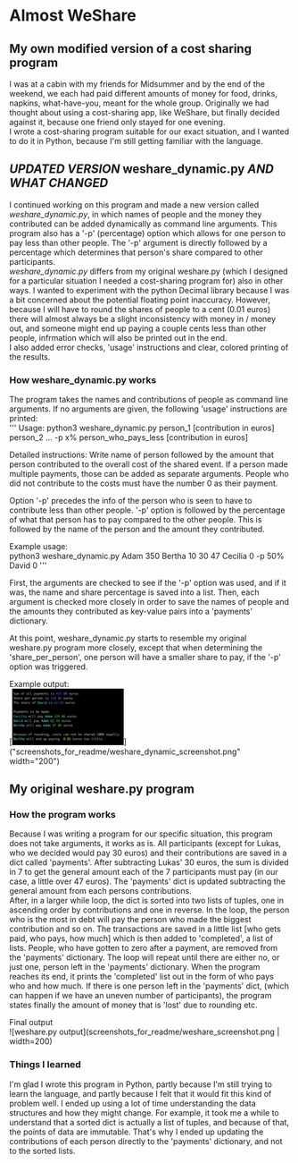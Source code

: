 # Almost WeShare
## My own modified version of a cost sharing program
I was at a cabin with my friends for Midsummer and by the end of the weekend, we each had paid different amounts of money for food, drinks, napkins, what-have-you, meant for the whole group. Originally we had thought about using a cost-sharing app, like WeShare, but finally decided against it, because one friend only stayed for one evening.  
I wrote a cost-sharing program suitable for our exact situation, and I wanted to do it in Python, because I'm still getting familiar with the language.

## *UPDATED VERSION* weshare_dynamic.py *AND WHAT CHANGED*
I continued working on this program and made a new version called *weshare_dynamic.py*, in which names of people and the money they contributed can be added dynamically as command line arguments. This program also has a '-p' (percentage) option which allows for one person to pay less than other people. The '-p' argument is directly followed by a percentage which determines that person's share compared to other participants.  
  *weshare_dynamic.py* differs from my original weshare.py
(which I designed for a particular situation I needed a cost-sharing program for) also in other ways.
  I wanted to experiment with the python Decimal library
because I was a bit concerned about the potential floating point inaccuracy. However, because I will have to round the shares of people to a cent (0.01 euros) there will almost always be a slight inconsistency with money in / money out, and someone might end up paying a couple cents less than other people, infrmation which will also be printed out in the end.  
I also added error checks, 'usage' instructions and clear, colored printing of the results.

### How weshare_dynamic.py works
The program takes the names and contributions of people as command line arguments. If no arguments are given, the following 'usage' instructions are printed:  
'''
Usage: python3 weshare_dynamic.py person_1 [contribution in euros] person_2 ...  -p x% person_who_pays_less [contribution in euros]  

Detailed instructions: Write name of person followed by the amount that person contributed to the  overall cost of the shared event. If a person made multiple payments, those can be  added as separate arguments. People who did not contribute to the costs must  have the number 0 as their payment.  

Option '-p' precedes the info of the person who is seen to have to  contribute less than other people. '-p' option is followed by the percentage  of what that person has to pay compared to the other people. This is followed by  the name of the person and the amount they contributed.  

Example usage:  
python3 weshare_dynamic.py Adam 350 Bertha 10 30 47 Cecilia 0 -p 50% David 0
'''

First, the arguments are checked to see if the '-p' option was used, and if it was, the name and share percentage is saved into a list. Then, each argument is checked more closely in order to save the names of people and the amounts they contributed as key-value pairs into a 'payments' dictionary.  
   
At this point, weshare_dynamic.py starts to resemble my original weshare.py program more closely, except that when determining the 'share_per_person', one person will have a smaller share to pay, if the '-p' option was triggered.
  
Example output:  
[<img src="screenshots_for_readme/weshare_dynamic_screenshot.png" width="200">]("screenshots_for_readme/weshare_dynamic_screenshot.png" width="200")

  
## My original weshare.py program
### How the program works
Because I was writing a program for our specific situation, this program does not take arguments, it works as is. All participants 
(except for Lukas, who we decided would pay 30 euros) and their contributions are saved in a dict called 'payments'. After subtracting
 Lukas' 30 euros, the sum is divided in 7 to get the general amount each of the 7 participants must pay (in our case, a little over 
 47 euros). The 'payments' dict is updated subtracting the general amount from each persons contributions.  
   After, in a larger while loop, the dict is sorted into two lists of tuples, one in ascending order by contributions and one in reverse.
 In the loop, the person who is the most in debt will pay the person who made the biggest contribution and so on. The transactions are
 saved in a little list \[who gets paid, who pays, how much\] which is then added to 'completed', a list of lists. People, who have
 gotten to zero after a payment, are removed from the 'payments' dictionary. The loop will repeat until there are either no, or just one, person left in the 'payments' dictionary. When the program reaches its end, it prints the 'completed' list out in the form of
 who pays who and how much. If there is one person left in the 'payments' dict, (which can happen if we have an uneven number of 
 participants), the program states finally the amount of money that is 'lost' due to rounding etc.
   
   Final output  
 ![weshare.py output](screenshots_for_readme/weshare_screenshot.png | width=200)

 ### Things I learned
 I'm glad I wrote this program in Python, partly because I'm still trying to learn the language, and partly because I felt that it
 would fit this kind of problem well. I ended up using a lot of time understanding the data structures and how they might change. For
 example, it took me a while to understand that a sorted dict is actually a list of tuples, and because of that, the points of data are
 immutable. That's why I ended up updating the contributions of each person directly to the 'payments' dictionary, and not to the
 sorted lists.
 
